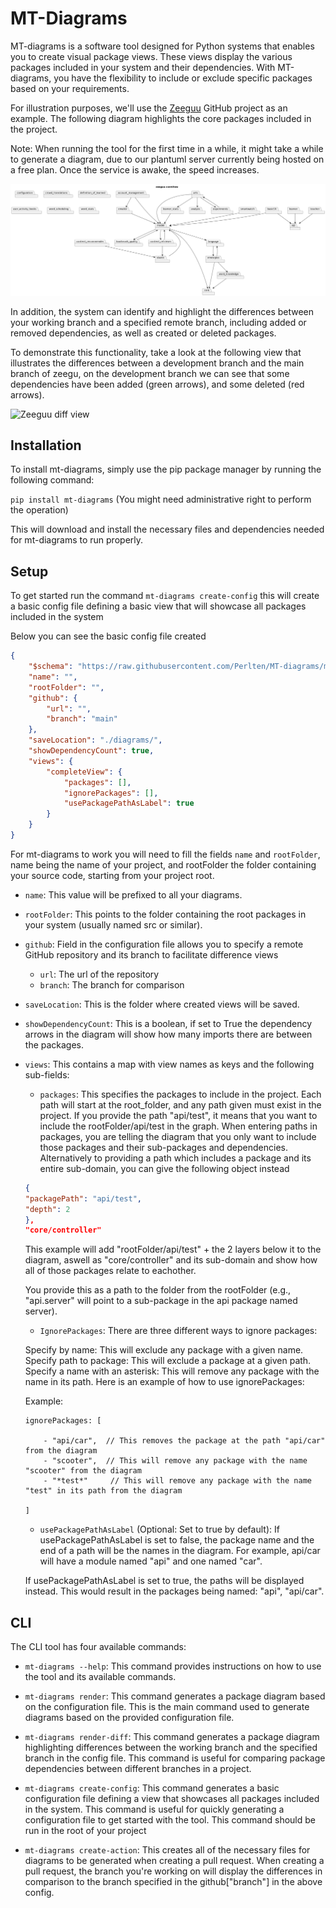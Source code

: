 # MT-Diagrams

MT-diagrams is a software tool designed for Python systems that enables you to create visual package views. These views display the various packages included in your system and their dependencies. With MT-diagrams, you have the flexibility to include or exclude specific packages based on your requirements.

For illustration purposes, we'll use the [Zeeguu](https://github.com/zeeguu/api) GitHub project as an example. The following diagram highlights the core packages included in the project.

Note: When running the tool for the first time in a while, it might take a while to generate a diagram, due to our plantuml server currently being hosted on a free plan. Once the service is awake, the speed increases.

![Zeeguu core view](.github/readme/zeeguu-coreView.png)

In addition, the system can identify and highlight the differences between your working branch and a specified remote branch, including added or removed dependencies, as well as created or deleted packages.

To demonstrate this functionality, take a look at the following view that illustrates the differences between a development branch and the main branch of zeegu, on the development branch we can see that some dependencies have been added (green arrows), and some deleted (red arrows).

![Zeeguu diff view](.github/readme/zeeguu-diffview.png)

## Installation

To install mt-diagrams, simply use the pip package manager by running the following command:

`pip install mt-diagrams` (You might need administrative right to perform the operation)

This will download and install the necessary files and dependencies needed for mt-diagrams to run properly.

## Setup

To get started run the command `mt-diagrams create-config` this will create a basic config file defining a basic view that will showcase all packages included in the system

Below you can see the basic config file created

```json
{
    "$schema": "https://raw.githubusercontent.com/Perlten/MT-diagrams/master/config.schema.json",
    "name": "",
    "rootFolder": "",
    "github": {
        "url": "",
        "branch": "main"
    },
    "saveLocation": "./diagrams/",
    "showDependencyCount": true,
    "views": {
        "completeView": {
            "packages": [],
            "ignorePackages": [],
            "usePackagePathAsLabel": true
        }
    }
}
```

For mt-diagrams to work you will need to fill the fields `name` and `rootFolder`, name being the name of your project, and rootFolder the folder containing your source code, starting from your project root.

- `name`: This value will be prefixed to all your diagrams.
- `rootFolder`: This points to the folder containing the root packages in your system (usually named src or similar).
- `github`: Field in the configuration file allows you to specify a remote GitHub repository and its branch to facilitate difference views
    - `url`: The url of the repository
    - `branch`: The branch for comparison
- `saveLocation`: This is the folder where created views will be saved.
- `showDependencyCount`: This is a boolean, if set to True the dependency arrows in the diagram will show how many imports there are between the packages.
- `views`: This contains a map with view names as keys and the following sub-fields: 
    - `packages`: This specifies the packages to include in the project. Each path will start at the root_folder, and any path given must exist in the project. If you provide the path "api/test", it means that you want to include the rootFolder/api/test in the graph.
    When entering paths in packages, you are telling the diagram that you only want to include those packages and their sub-packages and dependencies.
    Alternatively to providing a path which includes a package and its entire sub-domain, you can give the following object instead
    ```json
    {
    "packagePath": "api/test",
    "depth": 2
    },
    "core/controller"
    ```
    This example will add "rootFolder/api/test" + the 2 layers below it to the diagram, aswell as "core/controller" and its sub-domain and show how all of those packages relate to eachother.

    You provide this as a path to the folder from the rootFolder (e.g., "api.server" will point to a sub-package in the api package named server).
    - `IgnorePackages`:
    There are three different ways to ignore packages:

    Specify by name: This will exclude any package with a given name.
    Specify path to package: This will exclude a package at a given path.
    Specify a name with an asterisk: This will remove any package with the name in its path.
    Here is an example of how to use ignorePackages:

    Example:
    ```
    ignorePackages: [

        - "api/car",  // This removes the package at the path "api/car" from the diagram
        - "scooter",  // This will remove any package with the name "scooter" from the diagram
        - "*test*"     // This will remove any package with the name "test" in its path from the diagram
    
    ]
    ```
    

    - `usePackagePathAsLabel` (Optional: Set to true  by default):
    If usePackagePathAsLabel is set to false, the package name and the end of a path will be the names in the diagram. For example, api/car will have a module named "api" and one named "car".

    If usePackagePathAsLabel is set to true, the paths will be displayed instead. This would result in the packages being named: "api", "api/car".
    

## CLI

The CLI tool has four available commands:

- `mt-diagrams --help`: This command provides instructions on how to use the tool and its available commands.

- `mt-diagrams render`: This command generates a package diagram based on the configuration file. This is the main command used to generate diagrams based on the provided configuration file.

- `mt-diagrams render-diff`: This command generates a package diagram highlighting differences between the working branch and the specified branch in the config file. This command is useful for comparing package dependencies between different branches in a project.

- `mt-diagrams create-config`: This command generates a basic configuration file defining a view that showcases all packages included in the system. This command is useful for quickly generating a configuration file to get started with the tool. This command should be run in the root of your project

- `mt-diagrams create-action`: This creates all of the necessary files for diagrams to be generated when creating a pull request. When creating a pull request, the branch you're working on will display the differences in comparison to the branch specified in the github["branch"] in the above config.
